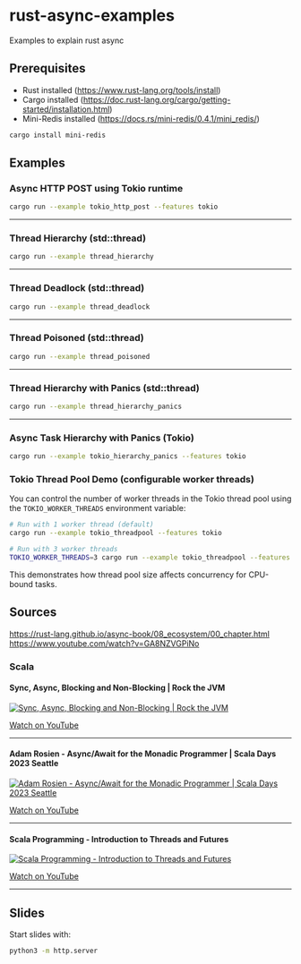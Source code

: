 # rust-async-examples
Examples to explain rust async

## Prerequisites

- Rust installed (https://www.rust-lang.org/tools/install)
- Cargo installed (https://doc.rust-lang.org/cargo/getting-started/installation.html)
- Mini-Redis installed (https://docs.rs/mini-redis/0.4.1/mini_redis/)

```sh
cargo install mini-redis
```

## Examples

### Async HTTP POST using Tokio runtime

```sh
cargo run --example tokio_http_post --features tokio
```

---

### Thread Hierarchy (std::thread)

```sh
cargo run --example thread_hierarchy
```

---

### Thread Deadlock (std::thread)

```sh
cargo run --example thread_deadlock
```

---

### Thread Poisoned (std::thread)

```sh
cargo run --example thread_poisoned
```

---

### Thread Hierarchy with Panics (std::thread)

```sh
cargo run --example thread_hierarchy_panics
```

---

### Async Task Hierarchy with Panics (Tokio)

```sh
cargo run --example tokio_hierarchy_panics --features tokio
```

### Tokio Thread Pool Demo (configurable worker threads)

You can control the number of worker threads in the Tokio thread pool using the `TOKIO_WORKER_THREADS` environment variable:

```sh
# Run with 1 worker thread (default)
cargo run --example tokio_threadpool --features tokio

# Run with 3 worker threads
TOKIO_WORKER_THREADS=3 cargo run --example tokio_threadpool --features tokio
```

This demonstrates how thread pool size affects concurrency for CPU-bound tasks.


## Sources

https://rust-lang.github.io/async-book/08_ecosystem/00_chapter.html
https://www.youtube.com/watch?v=GA8NZVGPiNo

### Scala

#### Sync, Async, Blocking and Non-Blocking | Rock the JVM

[![Sync, Async, Blocking and Non-Blocking | Rock the JVM](https://img.youtube.com/vi/Hlu-zYeNsSU/0.jpg)](https://www.youtube.com/watch?v=Hlu-zYeNsSU)

[Watch on YouTube](https://www.youtube.com/watch?v=Hlu-zYeNsSU)

---

#### Adam Rosien - Async/Await for the Monadic Programmer | Scala Days 2023 Seattle

[![Adam Rosien - Async/Await for the Monadic Programmer | Scala Days 2023 Seattle](https://img.youtube.com/vi/OH5cxLNTTPo/0.jpg)](https://www.youtube.com/watch?v=OH5cxLNTTPo)

[Watch on YouTube](https://www.youtube.com/watch?v=OH5cxLNTTPo)

---

#### Scala Programming - Introduction to Threads and Futures

[![Scala Programming - Introduction to Threads and Futures](https://img.youtube.com/vi/6b24sszy6Js/0.jpg)](https://youtu.be/6b24sszy6Js)

[Watch on YouTube](https://youtu.be/6b24sszy6Js)

---

## Slides

Start slides with:

```sh
python3 -m http.server
```

